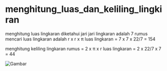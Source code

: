 # menghitung_luas_dan_keliling_lingkiran
menghitung luas lingkaran
diketahui jari jari lingkaran adalah 7
rumus mencari luas lingkaran adalah r x r x π
luas lingkaran = 7 x 7 x 22/7
               = 154

menghitung keliling lingkaran
rumus = 2 x π x r
luas lingkaran = 2 x 22/7 x 7
               = 44


![Gambar](screenshot/ss10.png)